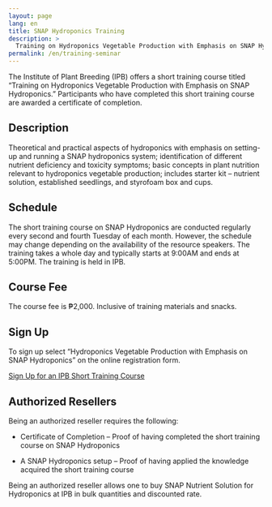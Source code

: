 ```yaml
---
layout: page
lang: en
title: SNAP Hydroponics Training
description: >
  Training on Hydroponics Vegetable Production with Emphasis on SNAP Hydroponics.
permalink: /en/training-seminar
---
```


The Institute of Plant Breeding (IPB) offers a short training course titled
“Training on Hydroponics Vegetable Production with Emphasis on SNAP Hydroponics.”
Participants who have completed this short training course are awarded a
certificate of completion.

## Description

Theoretical and practical aspects of hydroponics with emphasis on setting-up
and running a SNAP hydroponics system; identification of different nutrient
deficiency and toxicity symptoms; basic concepts in plant nutrition relevant to
hydroponics vegetable production; includes starter kit – nutrient solution,
established seedlings, and styrofoam box and cups.

## Schedule
The short training course on SNAP Hydroponics are conducted regularly every
second and fourth Tuesday of each month. However, the schedule may change
depending on the availability of the resource speakers. The training takes
a whole day and typically starts at 9:00AM and ends at 5:00PM. The training
is held in IPB.

## Course Fee

The course fee is ₱2,000. Inclusive of training materials and snacks.

## Sign Up

To sign up select “Hydroponics Vegetable Production with Emphasis on SNAP
Hydroponics” on the online registration form.

<a class="button is-primary is-medium" href="https://docs.google.com/forms/d/e/1FAIpQLSdHg6eiugsj3zhh2XYykY_NywBSVKCY5McfVb6__IXqHxncGQ/viewform">Sign Up for an IPB Short Training Course</a>

## Authorized Resellers

Being an authorized reseller requires the following:

* Certificate of Completion – Proof of having completed the short training course on SNAP Hydroponics

* A SNAP Hydroponics setup – Proof of having applied the knowledge acquired the short training
course

Being an authorized reseller allows one to buy SNAP Nutrient Solution for
Hydroponics at IPB in bulk quantities and discounted rate.

